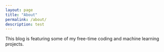 ```yaml
---
layout: page
title: "About"
permalink: /about/
description: test
---
```


This blog is featuring some of my free-time coding and machine learning projects.

